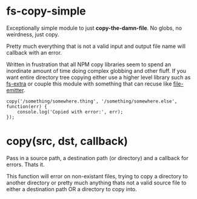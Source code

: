 fs-copy-simple
==============
Exceptionally simple module to just **copy-the-damn-file**. No globs, no weirdness, just copy.

Pretty much everything that is not a valid input and output file name will callback with an error.

Written in frustration that all NPM copy libraries seem to spend an inordinate amount of time doing complex globbing and other fluff. If you want entire directory tree copying either use a higher level library such as [fs-extra](https://github.com/jprichardson/node-fs-extra) or couple this module with something that can recuse like [file-emitter](https://www.npmjs.com/package/file-emitter).


	copy('/something/somewhere.thing', '/something/somewhere.else', function(err) {
		console.log('Copied with error:', err);
	});



copy(src, dst, callback)
========================
Pass in a source path, a destination path (or directory) and a callback for errors. Thats it.

This function will error on non-existant files, trying to copy a directory to another directory or pretty much anything thats not a valid source file to either a destination path OR a directory to copy into.
